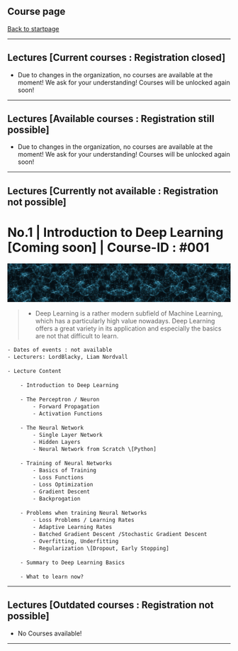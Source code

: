 ## Course page

[Back to startpage](/index.md)

---
## Lectures \[Current courses : Registration closed]


-  Due to changes in the organization, no courses are available at the moment! We ask for your understanding! Courses will be unlocked again soon!

---

## Lectures \[Available courses : Registration still possible]

-  Due to changes in the organization, no courses are available at the moment! We ask for your understanding! Courses will be unlocked again soon!

---

## Lectures [Currently not available : Registration not possible]

# No.1 | Introduction to Deep Learning \[Coming soon] | Course-ID : \#001

 ![Introduction to Deep Learning Wallaper](/images/neural_a.png)

> - Deep Learning is a rather modern subfield of Machine Learning, which has a particularly high value nowadays. Deep Learning offers a great variety in its application and especially the basics are not that difficult to learn.

    - Dates of events : not available
    - Lecturers: LordBlacky, Liam Nordvall

    - Lecture Content

        - Introduction to Deep Learning

        - The Perceptron / Neuron
            - Forward Propagation
            - Activation Functions
        
        - The Neural Network
            - Single Layer Network
            - Hidden Layers
            - Neural Network from Scratch \[Python]
        
        - Training of Neural Networks
            - Basics of Training
            - Loss Functions
            - Loss Optimization
            - Gradient Descent
            - Backprogation

        - Problems when training Neural Networks
            - Loss Problems / Learning Rates
            - Adaptive Learning Rates
            - Batched Gradient Descent /Stochastic Gradient Descent
            - Overfitting, Underfitting
            - Regularization \[Dropout, Early Stopping]
        
        - Summary to Deep Learning Basics

        - What to learn now?


---

## Lectures \[Outdated courses : Registration not possible]

- No Courses available!

---